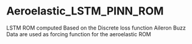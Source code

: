 # Aeroelastic_LSTM_PINN_ROM
LSTM ROM computed Based on the Discrete loss function
Aileron Buzz Data are used as forcing function for the aeroelastic ROM
